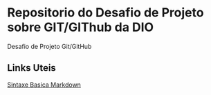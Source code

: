 # Repositorio do Desafio de Projeto sobre GIT/GIThub da DIO
Desafio de Projeto Git/GitHub

## Links Uteis
[Sintaxe Basica Markdown](https://www.markdownguide.org/getting-started/)
